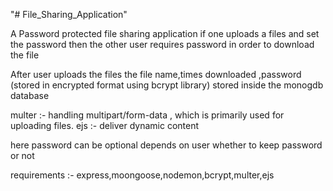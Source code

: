 "# File_Sharing_Application" 

A Password protected file sharing application
if one uploads a files and set the password
then the other user requires password in order to download the file 

After user uploads the files the file name,times downloaded ,password (stored in encrypted format using bcrypt library) stored inside the monogdb database

multer :- handling multipart/form-data , which is primarily used for uploading files.
ejs :- deliver dynamic content 

here password can be optional depends on user whether to keep password or not

requirements :- express,moongoose,nodemon,bcrypt,multer,ejs